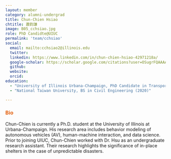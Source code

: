 ```yaml
---
layout: member
category: alumni-undergrad
title: Chun-Chien Hsiao
chtitle: 蕭鈞謙
image: B05_cchsiao.jpg
role: PhD Candidte@UIUC
permalink: 'team/cchsiao'
social:
  email: mailto:cchsiao2@illinois.edu
  twitter: 
  linkedin: https://www.linkedin.com/in/chun-chien-hsiao-42971218a/
  google-scholar: https://scholar.google.com/citations?user=OSugrFQAAAAJ&hl=en
  github: 
  website: 
  orcid: 
education:
  - "University of Illinois Urbana-Champaign, PhD Candidate in Transportation Engineering"
  - "National Taiwan University, BS in Civil Engineering (2020)"

---
```


<h3 style="color: #e36414;">Bio</h3>

Chun-Chien is currently a Ph.D. student at the University of Illinois at Urbana-Champaign. His research area includes behavior modeling of autonomous vehicles (AV), human-machine interaction, and data science. Prior to joining UIUC, Chun-Chien worked with Dr. Hsu as an undergraduate research assistant. Their research highlights the significance of in-place shelters in the case of unpredictable disasters.
